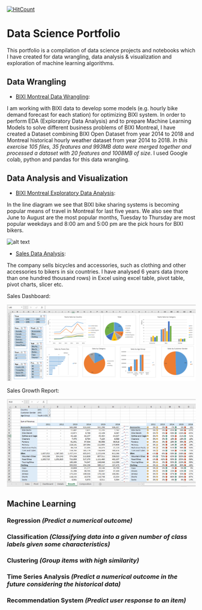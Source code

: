 [![HitCount](http://hits.dwyl.io/bmshahrier/data-science-portfolio.svg)](http://hits.dwyl.io/bmshahrier/data-science-portfolio)

# Data Science Portfolio

This portfolio is a compilation of data science projects and notebooks which I have created for data wrangling, data analysis & visualization and exploration of machine learning algorithms.

## Data Wrangling
- [BIXI Montreal Data Wrangling](https://github.com/bmshahrier/bixi-montreal/blob/master/bixi_montreal_data_wrangling.ipynb): 

I am working with BIXI data to develop some models (e.g. hourly bike demand forecast for each station) for optimizing BIXI system. In order to perform EDA (Exploratory Data Analysis) and to prepare Machine Learning Models to solve different business problems of BIXI Montreal, I have created a Dataset combining BIXI Open Dataset from year 2014 to 2018 and Montreal historical hourly weather dataset from year 2014 to 2018. *In this exercise 105 files, 35 features and 993MB data were merged together and processed a dataset with 20 features and 1008MB of size*. I used Google colab, python and pandas for this data wrangling. 

## Data Analysis and Visualization
- [BIXI Montreal Exploratory Data Analysis](https://github.com/bmshahrier/bixi-montreal/blob/master/bixi_montreal_exploratory_data_analysis.ipynb):

In the line diagram we see that BIXI bike sharing systems is becoming popular means of travel in Montreal for last five years. We also see that June to August are the most popular months, Tuesday to Thursday are most popular weekdays and 8:00 am and 5:00 pm are the pick hours for BIXI bikers.

![alt text](https://github.com/bmshahrier/bixi-montreal/blob/master/images/bixi-month-week-hour.png "BIXI Monthly Weekly Hourly Trips ny Year")

- [Sales Data Analysis](https://github.com/bmshahrier/sales-data-analysis):

The company sells bicycles and accessories, such as clothing and other accessories to bikers in six countries. I have analysed 6 years data (more than one hundred thousand rows) in Excel using excel table, pivot table, pivot charts, slicer etc.

Sales Dashboard:

![alt text]( https://github.com/bmshahrier/sales-data-analysis/blob/master/images/Dashboard.png "Sales Dashboard")

Sales Growth Report:

![alt text]( https://github.com/bmshahrier/sales-data-analysis/blob/master/images/Growth.png "Sales Growth Report")


## Machine Learning
### Regression *(Predict a numerical outcome)*
### Classification *(Classifying data into a given number of class labels given some characteristics)*
### Clustering *(Group items with high similarity)*
### Time Series Analysis *(Predict a numerical outcome in the future considering the historical data)*
### Recommendation System *(Predict user response to an item)*

